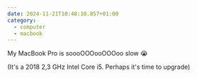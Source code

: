 ```yaml
---
date: 2024-11-21T10:48:10.857+01:00
category:
  - computer
  - macbook
---
```


My MacBook Pro is soooOOOooOOOoo slow 😭

(It's a 2018 2,3 GHz Intel Core i5. Perhaps it's time to upgrade)
